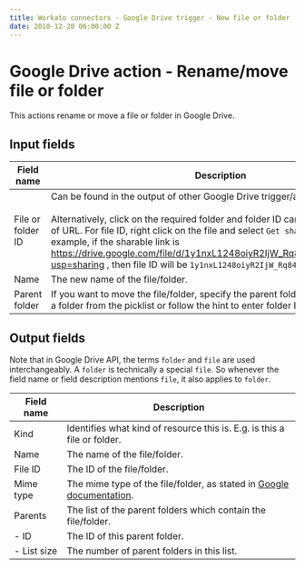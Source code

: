 ```yaml
---
title: Workato connectors - Google Drive trigger - New file or folder
date: 2018-12-20 06:00:00 Z
---
```


# Google Drive action - Rename/move file or folder
This actions rename or move a file or folder in Google Drive.

## Input fields

| Field name | Description |
|---|---|
| File or folder ID | Can be found in the output of other Google Drive trigger/actions.<br><br>Alternatively, click on the required folder and folder ID can be found at the end of URL. For file ID, right click on the file and select `Get shareable link`. For example, if the sharable link is https://drive.google.com/file/d/1y1nxL1248oiyR2IjW_Rq84d3qEPYRoqh/view?usp=sharing , then file ID will be `1y1nxL1248oiyR2IjW_Rq84d3qEPYRoqh`. |
| Name | The new name of the file/folder. |
| Parent folder | If you want to move the file/folder, specify the parent folder to move to. Select a folder from the picklist or follow the hint to enter folder ID directly. |

## Output fields
Note that in Google Drive API, the terms `folder` and `file` are used interchangeably. A `folder` is technically a special `file`. So whenever the field name or field description mentions `file`, it also applies to `folder`.

| Field name | Description |
|---|---|
| Kind | Identifies what kind of resource this is. E.g. is this a file or folder. |
| Name | The name of the file/folder. |
| File ID | The ID of the file/folder. |
| Mime type | The mime type of the file/folder, as stated in [Google documentation](https://developers.google.com/drive/api/v3/mime-types). |
| Parents | The list of the parent folders which contain the file/folder. |
| - ID | The ID of this parent folder. |
| - List size | The number of parent folders in this list. |
